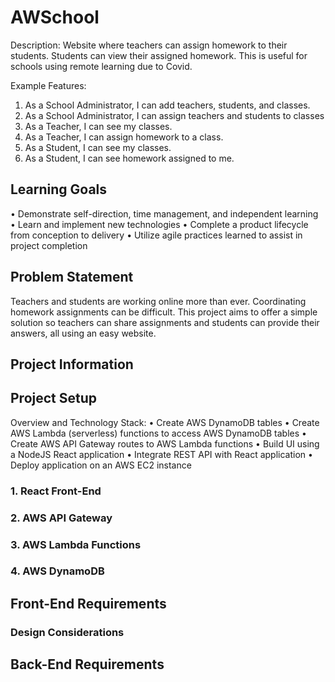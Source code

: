 # AWSchool

Description:
Website where teachers can assign homework to their students.
Students can view their assigned homework.
This is useful for schools using remote learning due to Covid.

Example Features:

1. As a School Administrator, I can add teachers, students, and classes.
2. As a School Administrator, I can assign teachers and students to classes
3. As a Teacher, I can see my classes.
4. As a Teacher, I can assign homework to a class.
5. As a Student, I can see my classes.
6. As a Student, I can see homework assigned to me.

## Learning Goals

• Demonstrate self-direction, time management, and independent learning
• Learn and implement new technologies
• Complete a product lifecycle from conception to delivery
• Utilize agile practices learned to assist in project completion

## Problem Statement

Teachers and students are working online more than ever. Coordinating homework assignments can be difficult. This project aims to offer a simple solution so teachers can share assignments and students can provide their answers, all using an easy website.

## Project Information

## Project Setup

Overview and Technology Stack:
• Create AWS DynamoDB tables
• Create AWS Lambda (serverless) functions to access AWS DynamoDB tables
• Create AWS API Gateway routes to AWS Lambda functions
• Build UI using a NodeJS React application
• Integrate REST API with React application
• Deploy application on an AWS EC2 instance

### 1. React Front-End

### 2. AWS API Gateway

### 3. AWS Lambda Functions

### 4. AWS DynamoDB

## Front-End Requirements

### Design Considerations

## Back-End Requirements
